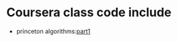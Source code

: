 # Coursera class code include
- princeton algorithms:[part1](https://www.coursera.org/learn/algorithms-part1/home/welcome)
